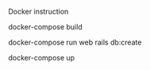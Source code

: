 Docker instruction

docker-compose build

docker-compose run web rails db:create

docker-compose up

